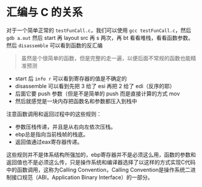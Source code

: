 # 汇编与 C 的关系

对于一个简单正常的 `testFunCall.c`，我们可以使用 `gcc testFunCall.c`，然后 `gdb a.out` 然后 start
再 layout src 再 s 两次，再 bt 看看堆栈，看看函数参数。然后 `disassemble` 可以看到函数的反汇编

> 虽然是个很简单的函数，但是完整的走一遍，以便后面不常规的函数也能精准预测

- start 后 `info r` 可以看到寄存器的值是不确定的
- disassemble 可以看到先把 3 给了 esi 再把 2 给了 edi（反序的耶）
- 后面它要 push 参数（但是不是简单的 push 而是直接计算的方式 mov
- 然后就感觉是一块内存把函数名和参数都压入到栈中




注意函数调用和返回过程中的这些规则：

- 参数压栈传递，并且是从右向左依次压栈。
- ebp总是指向当前栈帧的栈底。
- 返回值通过eax寄存器传递。

这些规则并不是体系结构所强加的，ebp寄存器并不是必须这么用，函数的参数和返回值也不是必须这么传，只是操作系统和编译器选择了以这样的方式实现C代码中的函数调用，这称为Calling Convention，Calling Convention是操作系统二进制接口规范（ABI，Application Binary Interface）的一部分。

